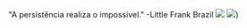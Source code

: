 "A persistência realiza o impossível."
-Little Frank
Brazil
![](https://i0.wp.com/ovicio.com.br/wp-content/uploads/2024/04/20240420-hantengu2.webp?resize=730%2C797&ssl=1)
![](https://conteudo.imguol.com.br/c/esporte/dd/2024/04/14/stephen-curry-e-lebron-james-durante-jogo-warriors-x-lakers-pela-nba-1713137784739_v2_300x300.jpg.webp))
